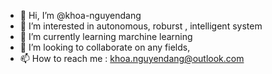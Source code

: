 - 👋 Hi, I’m @khoa-nguyendang
- 👀 I’m interested in autonomous, roburst , intelligent system
- 🌱 I’m currently learning marchine learning
- 💞️ I’m looking to collaborate on any fields,
- 📫 How to reach me : khoa.nguyendang@outlook.com

